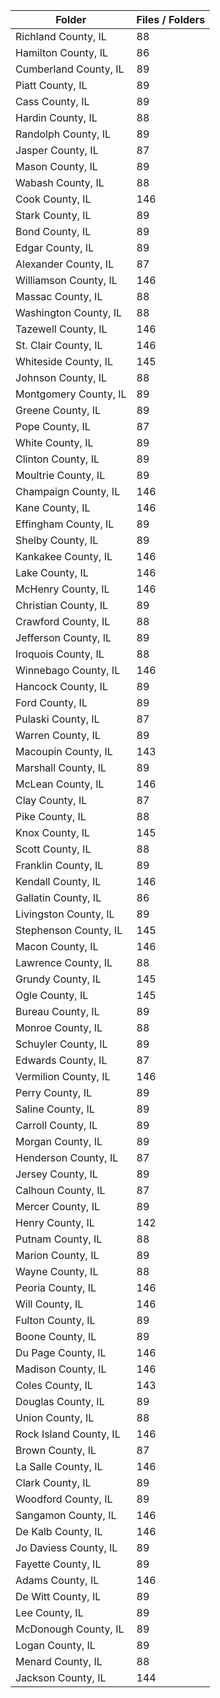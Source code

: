 | Folder                 |   Files / Folders |
|------------------------|-------------------|
| Richland County, IL    |                88 |
| Hamilton County, IL    |                86 |
| Cumberland County, IL  |                89 |
| Piatt County, IL       |                89 |
| Cass County, IL        |                89 |
| Hardin County, IL      |                88 |
| Randolph County, IL    |                89 |
| Jasper County, IL      |                87 |
| Mason County, IL       |                89 |
| Wabash County, IL      |                88 |
| Cook County, IL        |               146 |
| Stark County, IL       |                89 |
| Bond County, IL        |                89 |
| Edgar County, IL       |                89 |
| Alexander County, IL   |                87 |
| Williamson County, IL  |               146 |
| Massac County, IL      |                88 |
| Washington County, IL  |                88 |
| Tazewell County, IL    |               146 |
| St. Clair County, IL   |               146 |
| Whiteside County, IL   |               145 |
| Johnson County, IL     |                88 |
| Montgomery County, IL  |                89 |
| Greene County, IL      |                89 |
| Pope County, IL        |                87 |
| White County, IL       |                89 |
| Clinton County, IL     |                89 |
| Moultrie County, IL    |                89 |
| Champaign County, IL   |               146 |
| Kane County, IL        |               146 |
| Effingham County, IL   |                89 |
| Shelby County, IL      |                89 |
| Kankakee County, IL    |               146 |
| Lake County, IL        |               146 |
| McHenry County, IL     |               146 |
| Christian County, IL   |                89 |
| Crawford County, IL    |                88 |
| Jefferson County, IL   |                89 |
| Iroquois County, IL    |                88 |
| Winnebago County, IL   |               146 |
| Hancock County, IL     |                89 |
| Ford County, IL        |                89 |
| Pulaski County, IL     |                87 |
| Warren County, IL      |                89 |
| Macoupin County, IL    |               143 |
| Marshall County, IL    |                89 |
| McLean County, IL      |               146 |
| Clay County, IL        |                87 |
| Pike County, IL        |                88 |
| Knox County, IL        |               145 |
| Scott County, IL       |                88 |
| Franklin County, IL    |                89 |
| Kendall County, IL     |               146 |
| Gallatin County, IL    |                86 |
| Livingston County, IL  |                89 |
| Stephenson County, IL  |               145 |
| Macon County, IL       |               146 |
| Lawrence County, IL    |                88 |
| Grundy County, IL      |               145 |
| Ogle County, IL        |               145 |
| Bureau County, IL      |                89 |
| Monroe County, IL      |                88 |
| Schuyler County, IL    |                89 |
| Edwards County, IL     |                87 |
| Vermilion County, IL   |               146 |
| Perry County, IL       |                89 |
| Saline County, IL      |                89 |
| Carroll County, IL     |                89 |
| Morgan County, IL      |                89 |
| Henderson County, IL   |                87 |
| Jersey County, IL      |                89 |
| Calhoun County, IL     |                87 |
| Mercer County, IL      |                89 |
| Henry County, IL       |               142 |
| Putnam County, IL      |                88 |
| Marion County, IL      |                89 |
| Wayne County, IL       |                88 |
| Peoria County, IL      |               146 |
| Will County, IL        |               146 |
| Fulton County, IL      |                89 |
| Boone County, IL       |                89 |
| Du Page County, IL     |               146 |
| Madison County, IL     |               146 |
| Coles County, IL       |               143 |
| Douglas County, IL     |                89 |
| Union County, IL       |                88 |
| Rock Island County, IL |               146 |
| Brown County, IL       |                87 |
| La Salle County, IL    |               146 |
| Clark County, IL       |                89 |
| Woodford County, IL    |                89 |
| Sangamon County, IL    |               146 |
| De Kalb County, IL     |               146 |
| Jo Daviess County, IL  |                89 |
| Fayette County, IL     |                89 |
| Adams County, IL       |               146 |
| De Witt County, IL     |                89 |
| Lee County, IL         |                89 |
| McDonough County, IL   |                89 |
| Logan County, IL       |                89 |
| Menard County, IL      |                88 |
| Jackson County, IL     |               144 |